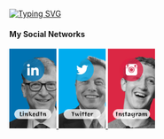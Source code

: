 [![Typing SVG](https://readme-typing-svg.demolab.com?font=Sono&weight=500&pause=1000&color=67D354&width=435&lines=I'm+Reza+Effati+Moghaddam;Web+Developer;Experienced+UI%2FUX+Designer;4%2B+years+of+coding+experience;Always+learning+a+new+things)](https://git.io/typing-svg)

#### My Social Networks

<a href="https://www.linkedin.com/in/effati78" target="_blank">
<img src="https://github.com/effati78/effati78/blob/main/l.jpg" alt="linkedin" width="85">
</a>

<a href="https://twitter.com/effati78" target="_blank">
<img src="https://github.com/effati78/effati78/blob/main/t.jpg" alt="twitter" width="85">
</a>

<a href="https://www.instagram.com/effati78/" target="_blank">
<img src="https://github.com/effati78/effati78/blob/main/i.jpg" alt="instagram" width="85">
</a>
